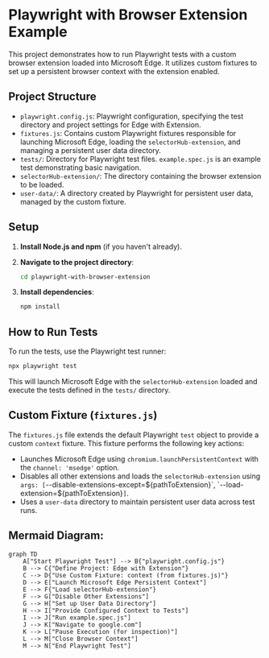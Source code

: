 # Playwright with Browser Extension Example

This project demonstrates how to run Playwright tests with a custom browser extension loaded into Microsoft Edge. It utilizes custom fixtures to set up a persistent browser context with the extension enabled.

## Project Structure

- `playwright.config.js`: Playwright configuration, specifying the test directory and project settings for Edge with Extension.
- `fixtures.js`: Contains custom Playwright fixtures responsible for launching Microsoft Edge, loading the `selectorHub-extension`, and managing a persistent user data directory.
- `tests/`: Directory for Playwright test files. `example.spec.js` is an example test demonstrating basic navigation.
- `selectorHub-extension/`: The directory containing the browser extension to be loaded.
- `user-data/`: A directory created by Playwright for persistent user data, managed by the custom fixture.

## Setup

1.  **Install Node.js and npm** (if you haven't already).

2.  **Navigate to the project directory**:

    ```bash
    cd playwright-with-browser-extension
    ```

3.  **Install dependencies**:

    ```bash
    npm install
    ```

## How to Run Tests

To run the tests, use the Playwright test runner:

```bash
npx playwright test
```

This will launch Microsoft Edge with the `selectorHub-extension` loaded and execute the tests defined in the `tests/` directory.

## Custom Fixture (`fixtures.js`)

The `fixtures.js` file extends the default Playwright `test` object to provide a custom `context` fixture. This fixture performs the following key actions:

- Launches Microsoft Edge using `chromium.launchPersistentContext` with the `channel: 'msedge'` option.
- Disables all other extensions and loads the `selectorHub-extension` using `args: [`--disable-extensions-except=${pathToExtension}`, `--load-extension=${pathToExtension}`]`.
- Uses a `user-data` directory to maintain persistent user data across test runs. 


## Mermaid Diagram:

```mermaid
graph TD
    A["Start Playwright Test"] --> B{"playwright.config.js"}
    B --> C{"Define Project: Edge with Extension"}
    C --> D{"Use Custom Fixture: context (from fixtures.js)"}
    D --> E["Launch Microsoft Edge Persistent Context"]
    E --> F{"Load selectorHub-extension"}
    F --> G["Disable Other Extensions"]
    G --> H["Set up User Data Directory"]
    H --> I["Provide Configured Context to Tests"]
    I --> J["Run example.spec.js"]
    J --> K["Navigate to google.com"]
    K --> L["Pause Execution (for inspection)"]
    L --> M["Close Browser Context"]
    M --> N["End Playwright Test"]
```